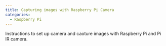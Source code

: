 ```yaml
---
title: Capturing images with Raspberry Pi Camera
categories:
  - Raspberry Pi
---
```


Instructions to set up camera and caoture images with Raspberry Pi and Pi IR camera.
